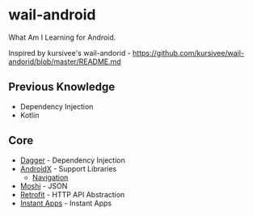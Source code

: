 # wail-android
What Am I Learning for Android.

Inspired by kursivee's wail-andorid - https://github.com/kursivee/wail-andorid/blob/master/README.md

## Previous Knowledge
* Dependency Injection
* Kotlin

## Core
* [Dagger](https://github.com/google/dagger) - Dependency Injection
* [AndroidX](https://developer.android.com/jetpack/androidx/) - Support Libraries
  * [Navigation](https://developer.android.com/topic/libraries/architecture/navigation/)
* [Moshi](https://github.com/square/moshi) - JSON
* [Retrofit](https://github.com/square/retrofit) - HTTP API Abstraction
* [Instant Apps](https://developer.android.com/topic/google-play-instant/) - Instant Apps
